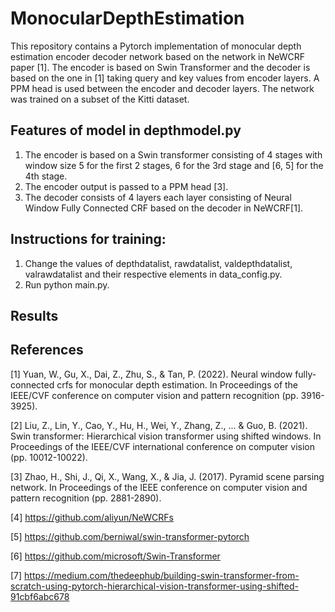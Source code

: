 # MonocularDepthEstimation 

This repository contains a Pytorch implementation of monocular depth estimation encoder decoder network based on the network in NeWCRF paper [1]. The encoder is based on Swin Transformer and the decoder is based on the one in [1] taking query and key values from encoder layers. A PPM head is used between the encoder and decoder layers. The network was trained on a subset of the Kitti dataset.

## Features of model in depthmodel.py

1. The encoder is based on a Swin transformer consisting of 4 stages with window size 5 for the first 2 stages, 6 for the 3rd stage and [6, 5] for the 4th stage.
2. The encoder output is passed to a PPM head [3]. 
3. The decoder consists of 4 layers each layer consisting of Neural Window Fully Connected CRF based on the decoder in NeWCRF[1].

## Instructions for training:

1. Change the values of depthdatalist, rawdatalist, valdepthdatalist, valrawdatalist and their respective elements in data_config.py.
2. Run python main.py.

## Results



## References

[1] Yuan, W., Gu, X., Dai, Z., Zhu, S., & Tan, P. (2022). Neural window fully-connected crfs for monocular depth estimation. In Proceedings of the IEEE/CVF conference on computer vision and pattern recognition (pp. 3916-3925).

[2] Liu, Z., Lin, Y., Cao, Y., Hu, H., Wei, Y., Zhang, Z., ... & Guo, B. (2021). Swin transformer: Hierarchical vision transformer using shifted windows. In Proceedings of the IEEE/CVF international conference on computer vision (pp. 10012-10022).

[3] Zhao, H., Shi, J., Qi, X., Wang, X., & Jia, J. (2017). Pyramid scene parsing network. In Proceedings of the IEEE conference on computer vision and pattern recognition (pp. 2881-2890).

[4] https://github.com/aliyun/NeWCRFs

[5] https://github.com/berniwal/swin-transformer-pytorch

[6] https://github.com/microsoft/Swin-Transformer

[7] https://medium.com/thedeephub/building-swin-transformer-from-scratch-using-pytorch-hierarchical-vision-transformer-using-shifted-91cbf6abc678





